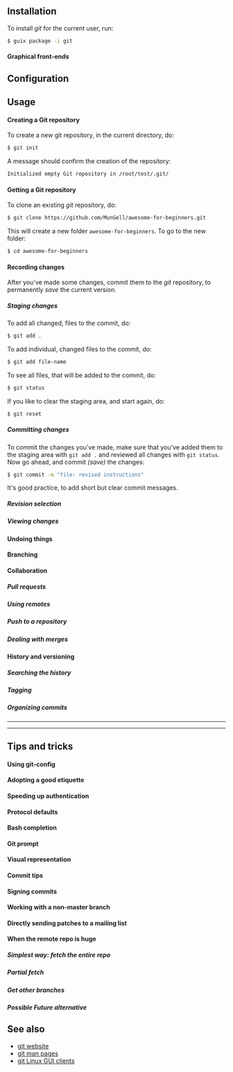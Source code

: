 ## Installation

To install _git_ for the current user, run:

```bash
$ guix package -i git
```

#### Graphical front-ends

## Configuration

## Usage

#### Creating a Git repository

To create a new git repository, in the current directory, do:

```bash
$ git init
```

A message should confirm the creation of the repository:

```bash
Initialized empty Git repository in /root/test/.git/
```

#### Getting a Git repository

To clone an existing _git_ repository, do:

```bash
$ git clone https://github.com/MunGell/awesome-for-beginners.git
```

This will create a new folder `awesome-for-beginners`. To go to the new folder:

```bash
$ cd awesome-for-beginners
```

#### Recording changes

After you've made some changes, commit them to the _git_ repository, to permanently _save_ the current version.

##### Staging changes

To add all changed, files to the commit, do:

```bash
$ git add .
```

To add individual, changed files to the commit, do:

```bash
$ git add file-name
```

To see all files, that will be added to the commit, do:

```bash
$ git status
```

If you like to clear the staging area, and start again, do:

```bash
$ git reset
```

##### Committing changes

To commit the changes you've made, make sure that you've added them to the staging area with `git add .` and reviewed all changes with `git status`. Now go ahead, and commit _(save)_ the changes:

```bash
$ git commit -m "file: revised instructions"
```

It's good practice, to add short but clear commit messages.

##### Revision selection

##### Viewing changes

#### Undoing things

#### Branching

#### Collaboration

##### Pull requests

##### Using remotes

##### Push to a repository

##### Dealing with merges

#### History and versioning

##### Searching the history

##### Tagging

##### Organizing commits

---
---

## Tips and tricks

#### Using git-config

#### Adopting a good etiquette

#### Speeding up authentication

#### Protocol defaults

#### Bash completion

#### Git prompt

#### Visual representation

#### Commit tips

#### Signing commits

#### Working with a non-master branch

#### Directly sending patches to a mailing list

#### When the remote repo is huge

##### Simplest way: fetch the entire repo

##### Partial fetch

##### Get other branches

##### Possible Future alternative

## See also

- [git website](https://git-scm.com/)
- [git man pages](https://jlk.fjfi.cvut.cz/arch/manpages/man/git.1)
- [git Linux GUI clients](https://git-scm.com/download/gui/linux)
